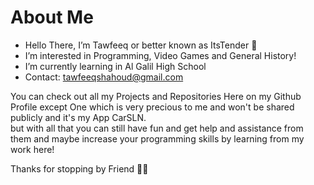 # About Me

- Hello There, I’m Tawfeeq or better known as ItsTender 🗿
- I’m interested in Programming, Video Games and General History!
- I’m currently learning in Al Galil High School
- Contact: tawfeeqshahoud@gmail.com

You can check out all my Projects and Repositories Here on my Github Profile except One which is very precious to me and won't be shared publicly and it's my App CarSLN.                                             
but with all that you can still have fun and get help and assistance from them and maybe increase your programming skills by learning from my work here!

Thanks for stopping by Friend 🤜🤛
